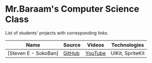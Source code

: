 # Mr.Baraam's Computer Science Class

List of students' projects with corresponding links.

| Name | Source |    Videos    | Technologies |
|------|--------|--------------|--------------|
|[Steven E - SokoBan]|[GitHub](https://github.com/mrBaraam/SokoBan)|[YouTube](https://www.youtube.com/watch?v=97mpy0alzWI)| UIKit, SpriteKit |






